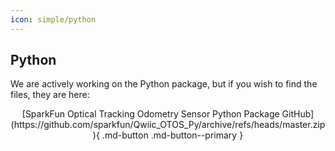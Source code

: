 ```yaml
---
icon: simple/python
---
```


## Python
We are actively working on the Python package, but if you wish to find the files, they are here: 


<center>
	[SparkFun Optical Tracking Odometry Sensor Python Package GitHub](https://github.com/sparkfun/Qwiic_OTOS_Py/archive/refs/heads/master.zip){ .md-button .md-button--primary }
</center>

